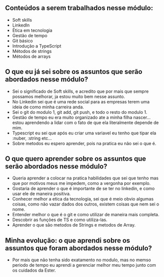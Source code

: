 ## Conteúdos a serem trabalhados nesse módulo:

- Soft skills
- LinkedIn
- Ética em tecnologia
- Gestão de tempo
- Git básico
- Introdução a TypeScript
- Métodos de strings
- Métodos de arrays

## O que eu já sei sobre os assuntos que serão abordados nesse módulo?

- Sei o significado de Soft skills, e acredito que por mais que sempre possamos melhorar, ja estou muito bem nesse assunto.
- No Linkedin sei que é uma rede social para as empresas terem uma ideia de como minha carreira anda.
- Sei o git do modulo 1, git add, git push, e todo o resto do modulo 1.
- Gestão de tempo eu era muito organizado ate a minha filha nascer... estou aprendendo a lidar com o fato de que ela literalmente depende de mim.
- Typescript eu sei que após eu criar uma variavel eu tenho que tipar ela :nuber, :string etc...
- Sobre metodos eu espero aprender, pois na pratica eu não sei o que é.

## O que quero aprender sobre os assuntos que serão abordados nesse módulo?

- Queria aprender a colocar na pratica habilidades que sei que tenho mas que por motivos meus me impedem, como a vergonha por exemplo.
- Gostaria de aprender o que é importante de se ter no linkedin, e como usar ele de maneira positiva.
- Conhecer melhor a etica da tecnologia, sei que é meio obvio algumas coisas, como não vazar dados dos outros, existem coisas que nem sei o nome.
- Entender melhor o que é o git e como utilizar de maneira mais completa.
- Descobrir as funções de TS e como utiliza-las.
- Aprender o que são metodos de Strings e metodos de Array.

## Minha evolução: o que aprendi sobre os assuntos que foram abordados nesse módulo?

- Por mais que não tenha sido exatamento no modulo, mas no memso periodo de tempo eu aprendi a gerenciar melhor meu tempo junto com os cuidados da Ester.

